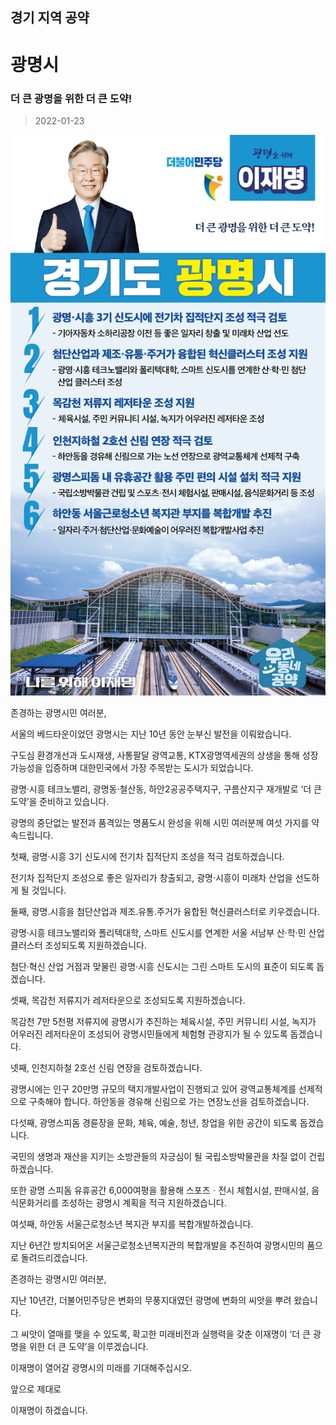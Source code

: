 ## 경기 지역 공약

# 광명시

### 더 큰 광명을 위한 더 큰 도약!
> 2022-01-23

![광명시 지역공약](./005_009_004.png)

존경하는 광명시민 여러분,

 

서울의 베드타운이었던 광명시는 지난 10년 동안 눈부신 발전을 이뤄왔습니다. 

구도심 환경개선과 도시재생, 사통팔달 광역교통, KTX광명역세권의 상생을 통해 성장 가능성을 입증하며 대한민국에서 가장 주목받는 도시가 되었습니다.

  

광명·시흥 테크노밸리, 광명동·철산동, 하안2공공주택지구, 구름산지구 재개발로 ‘더 큰 도약’을 준비하고 있습니다.

  

광명의 중단없는 발전과 품격있는 명품도시 완성을 위해 시민 여러분께 여섯 가지를 약속드립니다.

  

첫째, 광명·시흥 3기 신도시에 전기차 집적단지 조성을 적극 검토하겠습니다. 

  

전기차 집적단지 조성으로 좋은 일자리가 창출되고, 광명·시흥이 미래차 산업을 선도하게 될 것입니다.  

  

둘째, 광명․시흥을 첨단산업과 제조․유통․주거가 융합된 혁신클러스터로 키우겠습니다. 

  

광명·시흥 테크노밸리와 폴리텍대학, 스마트 신도시를 연계한 서울 서남부 산‧학‧민 산업 클러스터 조성되도록 지원하겠습니다.

첨단‧혁신 산업 거점과 맞물린 광명‧시흥 신도시는 그린 스마트 도시의 표준이 되도록 돕겠습니다.  

  

셋째, 목감천 저류지가 레저타운으로 조성되도록 지원하겠습니다. 

  

목감천 7만 5천평 저류지에 광명시가 추진하는 체육시설, 주민 커뮤니티 시설, 녹지가 어우러진 레저타운이 조성되어 광명시민들에게 체험형 관광지가 될 수 있도록 돕겠습니다.  

  

넷째, 인천지하철 2호선 신림 연장을 검토하겠습니다.




광명시에는 인구 20만명 규모의 택지개발사업이 진행되고 있어 광역교통체계를 선제적으로 구축해야 합니다. 하안동을 경유해 신림으로 가는 연장노선을 검토하겠습니다. 

  

다섯째, 광명스피돔 경륜장을 문화, 체육, 예술, 청년, 창업을 위한 공간이 되도록 돕겠습니다. 

  

국민의 생명과 재산을 지키는 소방관들의 자긍심이 될 국립소방박물관을 차질 없이 건립하겠습니다.  

또한 광명 스피돔 유휴공간 6,000여평을 활용해 스포츠ㆍ전시 체험시설, 판매시설, 음식문화거리를 조성하는 광명시 계획을 적극 지원하겠습니다. 

  

여섯째, 하안동 서울근로청소년 복지관 부지를 복합개발하겠습니다.

  

지난 6년간 방치되어온 서울근로청소년복지관의 복합개발을 추진하여 광명시민의 품으로 돌려드리겠습니다. 

  

  

존경하는 광명시민 여러분,

 

지난 10년간, 더불어민주당은 변화의 무풍지대였던 광명에 변화의 씨앗을 뿌려 왔습니다. 

그 씨앗이 열매를 맺을 수 있도록, 확고한 미래비전과 실행력을 갖춘 이재명이 ‘더 큰 광명을 위한 더 큰 도약’을 이루겠습니다.

이재명이 열어갈 광명시의 미래를 기대해주십시오.

  

앞으로 제대로 

이재명이 하겠습니다. 